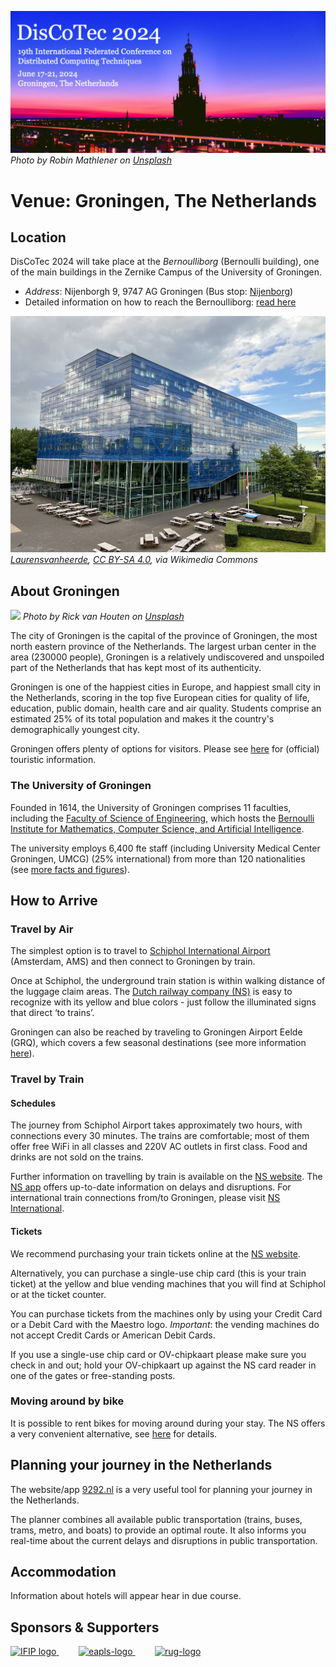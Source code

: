 [![](banner2024.v2.png)](.)
*Photo by Robin Mathlener on [Unsplash](https://unsplash.com/photos/black-concrete-building-during-night-time-3x-fuFPs-G0)* 


# Venue: Groningen, The Netherlands

## Location
DisCoTec 2024 will take place at the *Bernoulliborg* (Bernoulli building), one of the main buildings in the Zernike Campus of the University of Groningen. 

* *Address*:  Nijenborgh 9, 9747 AG Groningen (Bus stop: [Nijenborg](https://maps.app.goo.gl/3kyPY9j6sbjaa5kVA))
* Detailed information on how to reach the Bernoulliborg: [read here](https://www.rug.nl/staff/location/5161)


[![](bborg.jpg)](.)
*<a href="https://commons.wikimedia.org/wiki/File:Bernoulliborg_2022.jpg">Laurensvanheerde</a>, <a href="https://creativecommons.org/licenses/by-sa/4.0">CC BY-SA 4.0</a>, via Wikimedia Commons*



## About Groningen

[![](groningen.jpg)](.)
*Photo by Rick van Houten on [Unsplash](https://unsplash.com/photos/boat-on-river-near-green-trees-and-buildings-during-daytime-Ef3X7BBUFB8?utm_content=creditCopyText&utm_medium=referral&utm_source=unsplash)* 

The city of Groningen is the capital of the province of Groningen, the most north eastern province of the Netherlands. The largest urban center in the area  (230000 people), Groningen is a relatively undiscovered and unspoiled part of the Netherlands that has kept most of its authenticity.

Groningen is one of the happiest cities in Europe, and happiest small city in the Netherlands, scoring in the top five European cities for quality of life, education, public domain, health care and air quality. Students comprise an estimated 25% of its total population and makes it the country's demographically youngest city.

Groningen offers plenty of options for visitors. Please see [here](https://www.visitgroningen.nl/en) for (official) touristic information.

### The University of Groningen
Founded in 1614, the University of Groningen comprises
11 faculties, including the [Faculty of Science of Engineering](http://rug.nl/fse), which hosts the  [Bernoulli Institute for Mathematics, Computer Science, and Artificial Intelligence](https://www.rug.nl/research/bernoulli/).

The university employs 6,400 fte staff (including University Medical Center Groningen, UMCG) (25% international) from 
more than 120 nationalities (see [more facts and figures](https://www.rug.nl/about-ug/profile/facts-and-figures/)).

## How to Arrive

### Travel by Air
The simplest option is to travel to [Schiphol International Airport](https://www.schiphol.nl/en/) (Amsterdam, AMS) and then connect to Groningen by train.

Once at Schiphol, the underground train station is within walking distance of the luggage claim areas. The [Dutch railway company (NS)](https://www.ns.nl/en) is easy to recognize with its yellow and blue colors - just follow the illuminated signs that direct ‘to trains’.

Groningen can also be reached by traveling to Groningen Airport Eelde (GRQ), which covers a few seasonal destinations (see more information [here](https://www.groningenairport.nl/en/destinations)).


### Travel by Train

#### Schedules
The journey from Schiphol Airport takes approximately two hours, with connections every 30 minutes. The trains are comfortable;  most of them offer free WiFi in all classes and 220V AC outlets in first class. Food and drinks are not sold on the trains.

Further information on travelling by train is available on the [NS website](https://www.ns.nl/en). The [NS app](https://www.ns.nl/en/travel-information/ns-app) offers up-to-date  information on delays and disruptions. For international train connections from/to Groningen, please visit [NS International](https://www.nsinternational.com/en).

#### Tickets
We recommend purchasing your train tickets online at the [NS website](https://www.ns.nl/en). 

Alternatively, you can purchase a single-use chip card (this is your train ticket) at the yellow and blue vending machines that you will find at Schiphol or at the ticket counter. 

You can purchase tickets from the machines only by using your Credit Card or a Debit Card with the Maestro logo. *Important*: the vending machines do not accept Credit Cards or American Debit Cards.

If you use a single-use chip card or OV-chipkaart please make sure you check in and out; hold your OV-chipkaart up against the NS card reader in one of the gates or free-standing posts.

### Moving around by bike
It is possible to rent bikes for moving around during your stay. The NS offers a very convenient alternative, see [here](https://www.ns.nl/en/door-to-door/ov-fiets) for details.

## Planning your journey in the Netherlands
The website/app [9292.nl](www.9292.nl) is a very useful tool for planning your journey in the Netherlands. 

The planner combines all available public transportation (trains, buses, trams, metro, and boats) to provide an optimal route. It also informs you real-time about the current delays and disruptions in public transportation.




## Accommodation
Information about hotels will appear hear in due course.
## Sponsors & Supporters

<a href="https://www.ifip.org">
  <img alt="IFIP logo" src="https://encrypted-tbn0.gstatic.com/images?q=tbn:ANd9GcS-EpsUS6bK4HbtbQ12Do2lkYu998ZGaXNCTWG4bxbd11vWDMDi" height="90px">
</a>
&nbsp;   &nbsp;   &nbsp;   &nbsp;
<a href="https://eapls.org">
<img alt="eapls-logo" src="https://www.discotec.org/2021/EAPLS_logo.jpg" height="90px">
</a>
&nbsp;   &nbsp;   &nbsp;   &nbsp;
<a href="http://rug.nl">
<img alt="rug-logo" src="https://www.rug.nl/about-ug/practical-matters/huisstijl/logobank-new/corporatelogo/corporatelogorood/rugr_logoen_rood_rgb.jpg" height="90px">
</a>
